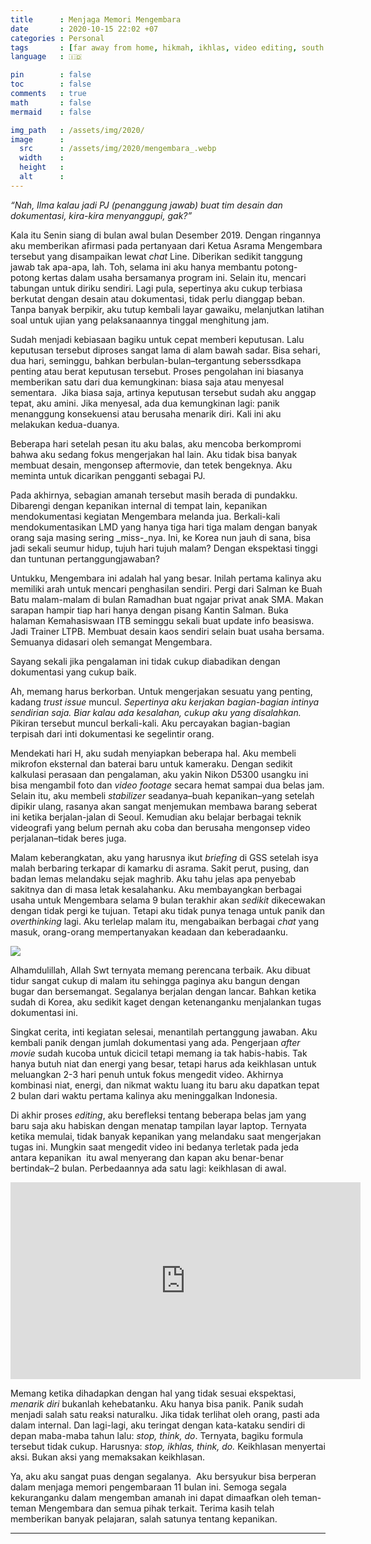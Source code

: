 ```yaml
---
title      : Menjaga Memori Mengembara
date       : 2020-10-15 22:02 +07
categories : Personal
tags       : [far away from home, hikmah, ikhlas, video editing, south korea]
language   : 🇮🇩

pin        : false
toc        : false
comments   : true
math       : false
mermaid    : false

img_path   : /assets/img/2020/
image      :
  src      : /assets/img/2020/mengembara_.webp
  width    : 
  height   : 
  alt      : 
---
```


_“Nah, Ilma kalau jadi PJ (penanggung jawab) buat tim desain dan dokumentasi, kira-kira menyanggupi, gak?”_

Kala itu Senin siang di bulan awal bulan Desember 2019. Dengan ringannya aku memberikan afirmasi pada pertanyaan dari Ketua Asrama Mengembara tersebut yang disampaikan lewat _chat_ Line. Diberikan sedikit tanggung jawab tak apa-apa, lah. Toh, selama ini aku hanya membantu potong-potong kertas dalam usaha bersamanya program ini. Selain itu, mencari tabungan untuk diriku sendiri. Lagi pula, sepertinya aku cukup terbiasa berkutat dengan desain atau dokumentasi, tidak perlu dianggap beban. Tanpa banyak berpikir, aku tutup kembali layar gawaiku, melanjutkan latihan soal untuk ujian yang pelaksanaannya tinggal menghitung jam.

Sudah menjadi kebiasaan bagiku untuk cepat memberi keputusan. Lalu keputusan tersebut diproses sangat lama di alam bawah sadar. Bisa sehari, dua hari, seminggu, bahkan berbulan-bulan–tergantung seberssdkapa penting atau berat keputusan tersebut. Proses pengolahan ini biasanya memberikan satu dari dua kemungkinan: biasa saja atau menyesal sementara.  Jika biasa saja, artinya keputusan tersebut sudah aku anggap tepat, aku amini. Jika menyesal, ada dua kemungkinan lagi: panik menanggung konsekuensi atau berusaha menarik diri. Kali ini aku melakukan kedua-duanya.

Beberapa hari setelah pesan itu aku balas, aku mencoba berkompromi bahwa aku sedang fokus mengerjakan hal lain. Aku tidak bisa banyak membuat desain, mengonsep aftermovie, dan tetek bengeknya. Aku meminta untuk dicarikan pengganti sebagai PJ.

Pada akhirnya, sebagian amanah tersebut masih berada di pundakku. Dibarengi dengan kepanikan internal di tempat lain, kepanikan mendokumentasi kegiatan Mengembara melanda jua. Berkali-kali mendokumentasikan LMD yang hanya tiga hari tiga malam dengan banyak orang saja masing sering _miss-_nya. Ini, ke Korea nun jauh di sana, bisa jadi sekali seumur hidup, tujuh hari tujuh malam? Dengan ekspektasi tinggi dan tuntunan pertanggungjawaban?

Untukku, Mengembara ini adalah hal yang besar. Inilah pertama kalinya aku memiliki arah untuk mencari penghasilan sendiri. Pergi dari Salman ke Buah Batu malam-malam di bulan Ramadhan buat ngajar privat anak SMA. Makan sarapan hampir tiap hari hanya dengan pisang Kantin Salman. Buka halaman Kemahasiswaan ITB seminggu sekali buat update info beasiswa. Jadi Trainer LTPB. Membuat desain kaos sendiri selain buat usaha bersama. Semuanya didasari oleh semangat Mengembara.

Sayang sekali jika pengalaman ini tidak cukup diabadikan dengan dokumentasi yang cukup baik.

Ah, memang harus berkorban. Untuk mengerjakan sesuatu yang penting, kadang _trust issue_ muncul. _Sepertinya aku kerjakan bagian-bagian intinya sendirian saja. Biar kalau ada kesalahan, cukup aku yang disalahkan._ Pikiran tersebut muncul berkali-kali. Aku percayakan bagian-bagian terpisah dari inti dokumentasi ke segelintir orang.

Mendekati hari H, aku sudah menyiapkan beberapa hal. Aku membeli mikrofon eksternal dan baterai baru untuk kameraku. Dengan sedikit kalkulasi perasaan dan pengalaman, aku yakin Nikon D5300 usangku ini bisa mengambil foto dan _video footage_ secara hemat sampai dua belas jam. Selain itu, aku membeli _stabilizer_ seadanya–buah kepanikan–yang setelah dipikir ulang, rasanya akan sangat menjemukan membawa barang seberat ini ketika berjalan-jalan di Seoul. Kemudian aku belajar berbagai teknik videografi yang belum pernah aku coba dan berusaha mengonsep video perjalanan–tidak beres juga.

Malam keberangkatan, aku yang harusnya ikut _briefing_ di GSS setelah isya malah berbaring terkapar di kamarku di asrama. Sakit perut, pusing, dan badan lemas melandaku sejak maghrib. Aku tahu jelas apa penyebab sakitnya dan di masa letak kesalahanku. Aku membayangkan berbagai usaha untuk Mengembara selama 9 bulan terakhir akan _sedikit_ dikecewakan dengan tidak pergi ke tujuan. Tetapi aku tidak punya tenaga untuk panik dan _overthinking_ lagi. Aku terlelap malam itu, mengabaikan berbagai _chat_ yang masuk, orang-orang mempertanyakan keadaan dan keberadaanku.

![](mengembara.png)

Alhamdulillah, Allah Swt ternyata memang perencana terbaik. Aku dibuat tidur sangat cukup di malam itu sehingga paginya aku bangun dengan bugar dan bersemangat. Segalanya berjalan dengan lancar. Bahkan ketika sudah di Korea, aku sedikit kaget dengan ketenanganku menjalankan tugas dokumentasi ini.

Singkat cerita, inti kegiatan selesai, menantilah pertanggung jawaban. Aku kembali panik dengan jumlah dokumentasi yang ada. Pengerjaan _after movie_ sudah kucoba untuk dicicil tetapi memang ia tak habis-habis. Tak hanya butuh niat dan energi yang besar, tetapi harus ada keikhlasan untuk meluangkan 2-3 hari penuh untuk fokus mengedit video. Akhirnya kombinasi niat, energi, dan nikmat waktu luang itu baru aku dapatkan tepat 2 bulan dari waktu pertama kalinya aku meninggalkan Indonesia.

Di akhir proses _editing_, aku berefleksi tentang beberapa belas jam yang baru saja aku habiskan dengan menatap tampilan layar laptop. Ternyata ketika memulai, tidak banyak kepanikan yang melandaku saat mengerjakan tugas ini. Mungkin saat mengedit video ini bedanya terletak pada jeda antara kepanikan  itu awal menyerang dan kapan aku benar-benar bertindak–2 bulan. Perbedaannya ada satu lagi: keikhlasan di awal.

<iframe width="560" height="315" src="https://www.youtube.com/embed/B7gKnZckkqI" title="YouTube video player" frameborder="0" allow="accelerometer; autoplay; clipboard-write; encrypted-media; gyroscope; picture-in-picture" allowfullscreen></iframe>

Memang ketika dihadapkan dengan hal yang tidak sesuai ekspektasi, _menarik diri_ bukanlah kehebatanku. Aku hanya bisa panik. Panik sudah menjadi salah satu reaksi naturalku. Jika tidak terlihat oleh orang, pasti ada dalam internal. Dan lagi-lagi, aku teringat dengan kata-kataku sendiri di depan maba-maba tahun lalu: _stop, think, do_. Ternyata, bagiku formula tersebut tidak cukup. Harusnya: _stop, ikhlas, think, do._ Keikhlasan menyertai aksi. Bukan aksi yang memaksakan keikhlasan.

Ya, aku aku sangat puas dengan segalanya.  Aku bersyukur bisa berperan dalam menjaga memori pengembaraan 11 bulan ini. Semoga segala kekuranganku dalam mengemban amanah ini dapat dimaafkan oleh teman-teman Mengembara dan semua pihak terkait. Terima kasih telah memberikan banyak pelajaran, salah satunya tentang kepanikan.

***